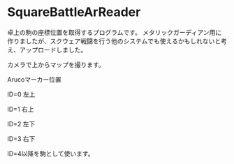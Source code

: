 # SquareBattleArReader
卓上の駒の座標位置を取得するプログラムです。
メタリックガーディアン用に作りましたが、スクウェア戦闘を行う他のシステムでも使えるかもしれないと考え、アップロードしました。

カメラで上からマップを撮ります。

Arucoマーカー位置

ID=0 左上

ID=1 右上

ID=2 左下

ID=3 右下

ID=4以降を駒として使います。
